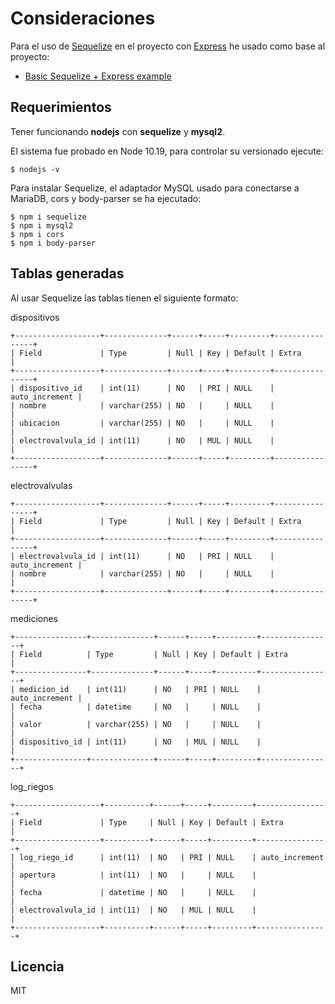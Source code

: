 # Consideraciones

Para el uso de [Sequelize](https://sequelize.org/) en el proyecto con [Express](https://github.com/expressjs/express#readme) he usado como base al proyecto:
 
* [Basic Sequelize + Express example](https://github.com/sequelize/express-example/tree/master/express-main-example)

## Requerimientos

Tener funcionando **nodejs** con **sequelize** y **mysql2**.

El sistema fue probado en Node 10.19, para controlar su versionado ejecute:

```
$ nodejs -v
```

Para instalar Sequelize, el adaptador MySQL usado para conectarse a MariaDB, cors y body-parser se ha ejecutado:

```
$ npm i sequelize
$ npm i mysql2
$ npm i cors 
$ npm i body-parser 
```

## Tablas generadas

Al usar Sequelize las tablas tienen el siguiente formato:

dispositivos
```
+-------------------+--------------+------+-----+---------+----------------+
| Field             | Type         | Null | Key | Default | Extra          |
+-------------------+--------------+------+-----+---------+----------------+
| dispositivo_id    | int(11)      | NO   | PRI | NULL    | auto_increment |
| nombre            | varchar(255) | NO   |     | NULL    |                |
| ubicacion         | varchar(255) | NO   |     | NULL    |                |
| electrovalvula_id | int(11)      | NO   | MUL | NULL    |                |
+-------------------+--------------+------+-----+---------+----------------+
```

electrovalvulas

```
+-------------------+--------------+------+-----+---------+----------------+
| Field             | Type         | Null | Key | Default | Extra          |
+-------------------+--------------+------+-----+---------+----------------+
| electrovalvula_id | int(11)      | NO   | PRI | NULL    | auto_increment |
| nombre            | varchar(255) | NO   |     | NULL    |                |
+-------------------+--------------+------+-----+---------+----------------+
```

mediciones

```
+----------------+--------------+------+-----+---------+----------------+
| Field          | Type         | Null | Key | Default | Extra          |
+----------------+--------------+------+-----+---------+----------------+
| medicion_id    | int(11)      | NO   | PRI | NULL    | auto_increment |
| fecha          | datetime     | NO   |     | NULL    |                |
| valor          | varchar(255) | NO   |     | NULL    |                |
| dispositivo_id | int(11)      | NO   | MUL | NULL    |                |
+----------------+--------------+------+-----+---------+----------------+
```

log_riegos

```
+-------------------+----------+------+-----+---------+----------------+
| Field             | Type     | Null | Key | Default | Extra          |
+-------------------+----------+------+-----+---------+----------------+
| log_riego_id      | int(11)  | NO   | PRI | NULL    | auto_increment |
| apertura          | int(11)  | NO   |     | NULL    |                |
| fecha             | datetime | NO   |     | NULL    |                |
| electrovalvula_id | int(11)  | NO   | MUL | NULL    |                |
+-------------------+----------+------+-----+---------+----------------+
```

## Licencia

MIT
